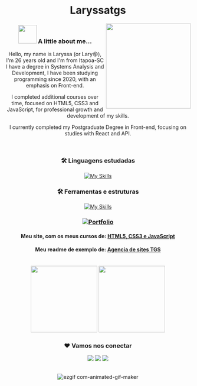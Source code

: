 <div align='center'> 

# Laryssatgs 

<img align='right' src="https://media.giphy.com/media/ieyl9zmCjO4b4t6qoY/giphy.gif" width="230">

### <img src="https://media.giphy.com/media/VgCDAzcKvsR6OM0uWg/giphy.gif" width="50"> A little about me...  

<p>Hello, my name is Laryssa (or Lary😜), I'm 26 years old and I'm from Itapoa-SC I have a degree in Systems Analysis and Development, I have been studying programming since 2020, with an emphasis on Front-end.</p>
<p>I completed additional courses over time, focused on HTML5, CSS3 and JavaScript, for professional growth and development of my skills.</p> 
<p>I currently completed my Postgraduate Degree in Front-end, focusing on studies with React and API.</p>

<br>

### 🛠 Linguagens estudadas

[![My Skills](https://skillicons.dev/icons?i=html,css,js,react,python,php,mysql&theme=dark)](https://skillicons.dev) <!--c# é cs; c++ é cpp; java-->

### 🛠 Ferramentas e estruturas

[![My Skills](https://skillicons.dev/icons?i=vscode,git,github,postman)](https://skillicons.dev)
<!--      <img align="center" alt="Gimp" height="50" width="60" src="https://raw.githubusercontent.com/devicons/devicon/master/icons/gimp/gimp-original.svg">
     <img align="center" alt="Canva" height="40" width="50" src="https://raw.githubusercontent.com/devicons/devicon/master/icons/canva/canva-original.svg"> -->

### [![Portfolio](https://img.shields.io/badge/Portfolio-000000?style=for-the-badge&logo=About.me&logoColor=white)](https://my-portfolio2-ruddy.vercel.app/)

#### Meu site, com os meus cursos de: [HTML5, CSS3 e JavaScript](https://larytgs.github.io/HTML-CSS/)

#### Meu readme de exemplo de: [Agencia de sites TGS](https://larytgs.github.io/Agencia_de_sites_TGS/)

  <br>
  
<div>
  <img height='180em' src='https://github-readme-stats.vercel.app/api?username=larytgs&show_icons=true&theme=dark&include_all_commits=true&count_private=true'/>
  <img height="180em" src="https://github-readme-stats.vercel.app/api/top-langs/?username=larytgs&layout=compact&langs_count=16&theme=dark"/>
</div>
  

### ❤ Vamos nos conectar 
<div> 
  <a href="https://www.linkedin.com/in/laryssa-tortato-7612961a9/" target="_blank"><img src="https://img.shields.io/badge/-LinkedIn-%230077B5?style=for-the-badge&logo=linkedin&logoColor=white"></a> 
  <a href="https://www.instagram.com/larytgs/" target="_blank"><img src="https://img.shields.io/badge/-Instagram-%23E4405F?style=for-the-badge&logo=instagram&logoColor=white"></a>
  <a href="https://www.facebook.com/profile.php?id=100005260008271" target="_blank"><img src="https://img.shields.io/badge/Facebook-1877F2?style=for-the-badge&logo=facebook&logoColor=white""></a> 
</div>

   <br>
   
<!--Links para criar gifs: https://ezgif.com/maker-->
![ezgif com-animated-gif-maker](https://github.com/Larytgs/Larytgs/assets/149098968/d2c34962-9f50-4db9-bb38-061f28d7d84b)  

<!--![snake gif]<!--(https://github.com/larytgs/larytgs/blob/output/github-contribution-grid-snake.svg)-->

<!--<div align="center">
  <img  src="https://github.com/Larytgs//Larytgs/animaçao/snake.gif"
       alt="snake" />
</div>-->
